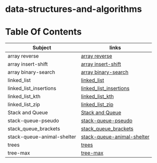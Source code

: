 # data-structures-and-algorithms

# Table Of Contents

| Subject     | links |
| ----------- | ----------- |
| array reverse | [array reverse](https://github.com/mrobeidat/data-structures-and-algorithms-401/blob/array-reverse/README.md) |
| array insert-shift | [array insert-shift](https://github.com/mrobeidat/data-structures-and-algorithms-401/blob/array-insert-shift/README.md) |
| array binary-search | [ array binary-search ](https://github.com/mrobeidat/data-structures-and-algorithms-401/blob/array-binary-search/README.md) |
| linked_list | [linked_list](https://github.com/mrobeidat/data-structures-and-algorithms-401/blob/linked-list/README.md) |
| linked_list_insertions | [linked_list_insertions](https://github.com/mrobeidat/data-structures-and-algorithms-401/tree/linked-list-insertions) |
| linked_list_kth | [linked_list_kth](https://github.com/mrobeidat/data-structures-and-algorithms-401/tree/linked-list-kth) |
| linked_list_zip | [linked_list_zip](https://github.com/mrobeidat/data-structures-and-algorithms-401/blob/linked-list-zip/README.md) |
| Stack and Queue | [Stack and Queue](https://github.com/mrobeidat/data-structures-and-algorithms-401/tree/stack-and-queue) |
| stack-queue-pseudo | [stack-queue-pseudo](https://github.com/mrobeidat/data-structures-and-algorithms-401/tree/stack-queue-pseudo) |
| stack_queue_brackets | [stack_queue_brackets](https://github.com/mrobeidat/data-structures-and-algorithms-401/blob/stack-queue-brackets/stack-and-queue/stack/README.md) |
| stack-queue-animal-shelter | [stack-queue-animal-shelter](https://github.com/mrobeidat/data-structures-and-algorithms-401/blob/stack-queue-animal-shelter/stack-and-queue/stack/README.md) |
| trees | [trees](https://github.com/mrobeidat/data-structures-and-algorithms-401/blob/trees/stack-and-queue/stack/README.md) |
| tree-max | [tree-max](https://github.com/mrobeidat/data-structures-and-algorithms-401/blob/trees-max/trees/README.md) |
